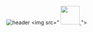 ![header](https://capsule-render.vercel.app/api?color=gradient&customColorList=0,2,2,5,30)
<img src="
<a href="https://www.instagram.com/thepiyushmalhotra/">
  <img height="50" src="https://user-images.githubusercontent.com/46517096/166974368-9798f39f-1f46-499c-b14e-81f0a3f83a06.png"/>
</a>
">
